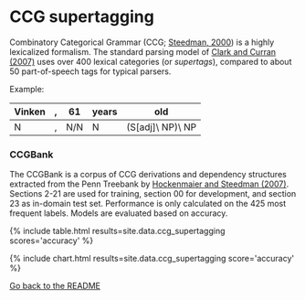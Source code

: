 # CCG supertagging

Combinatory Categorical Grammar (CCG; [Steedman, 2000](http://www.citeulike.org/group/14833/article/8971002)) is a
highly lexicalized formalism. The standard parsing model of [Clark and Curran (2007)](https://www.mitpressjournals.org/doi/abs/10.1162/coli.2007.33.4.493)
uses over 400 lexical categories (or _supertags_), compared to about 50 part-of-speech tags for typical parsers.

Example:

| Vinken | , | 61 | years | old |
| --- | ---| --- | --- | --- |
| N| , | N/N | N | (S[adj]\ NP)\ NP |

### CCGBank

The CCGBank is a corpus of CCG derivations and dependency structures extracted from the Penn Treebank by
[Hockenmaier and Steedman (2007)](http://www.aclweb.org/anthology/J07-3004). Sections 2-21 are used for training,
section 00 for development, and section 23 as in-domain test set.
Performance is only calculated on the 425 most frequent labels. Models are evaluated based on accuracy.

{% include table.html results=site.data.ccg_supertagging scores='accuracy' %}

{% include chart.html results=site.data.ccg_supertagging score='accuracy' %}

[Go back to the README](README.md)
